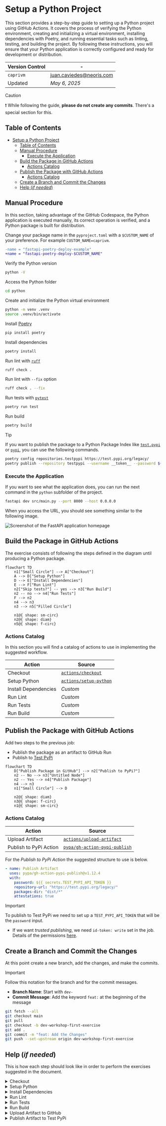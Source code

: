 # Setup a Python Project

This section provides a step-by-step guide to setting up a Python project using GitHub Actions. It covers the process of verifying the Python environment, creating and initializing a virtual environment, installing dependencies with Poetry, and running essential tasks such as linting, testing, and building the project. By following these instructions, you will ensure that your Python application is correctly configured and ready for development or distribution.

| **Version Control** | -                          |
| ------------------- | -------------------------- |
| `caprivm`           | <juan.caviedes@neoris.com> |
| Updated             | _May 6, 2025_              |

> [!CAUTION]
> :exclamation: While following the guide, **please do not create any commits**. There's a special section for this.

## Table of Contents

- [Setup a Python Project](#setup-a-python-project)
  - [Table of Contents](#table-of-contents)
  - [Manual Procedure](#manual-procedure)
    - [Execute the Application](#execute-the-application)
  - [Build the Package in GitHub Actions](#build-the-package-in-github-actions)
    - [Actions Catalog](#actions-catalog)
  - [Publish the Package with GitHub Actions](#publish-the-package-with-github-actions)
    - [Actions Catalog](#actions-catalog-1)
  - [Create a Branch and Commit the Changes](#create-a-branch-and-commit-the-changes)
  - [Help (_if needed_)](#help-if-needed)

## Manual Procedure

In this section, taking advantage of the GitHub Codespace, the Python application is executed manually, its correct operation is verified, and a Python package is built for distribution.

Change your package name in the `pyproject.toml` with a `$CUSTOM_NAME` of your preference. For example `CUSTOM_NAME=caprivm`.

```diff
-name = "fastapi-poetry-deploy-example"
+name = "fastapi-poetry-deploy-$CUSTOM_NAME"
```

Verify the Python version

```bash
python -V
```

Access the Python folder

```bash
cd python
```

Create and initialize the Python virtual environment

```bash
python -m venv .venv
source .venv/bin/activate
```

Install [Poetry](https://python-poetry.org/)

```bash
pip install poetry
```

Install dependencies

```bash
poetry install
```

Run lint with [`ruff`](https://docs.astral.sh/ruff/)

```bash
ruff check .
```

Run lint with `--fix` option

```bash
ruff check . --fix
```

Run tests with [`pytest`](https://docs.pytest.org/en/stable/)

```bash
poetry run test
```

Run build

```bash
poetry build
```

> [!TIP]
> If you want to publish the package to a Python Package Index like [`test.pypi`](https://test.pypi.org/) or [`pypi`](https://pypi.org/), you can use the following commands.
>
> ```bash
> poetry config repositories.testpypi https://test.pypi.org/legacy/
> poetry publish --repository testpypi --username __token__ --password ${TEST_PYPI_API_TOKEN} # OPTIONAL | --build --dry-run
> ```

### Execute the Application

If you want to see what the application does, you can run the next command in the `python` subfolder of the project.

```bash
fastapi dev src/main.py --port 8000 --host 0.0.0.0
```

When you access the URL, you should see something similar to the following image.

![Screenshot of the FastAPI application homepage](../images/example-application-first-view.png)

## Build the Package in GitHub Actions

The exercise consists of following the steps defined in the diagram until producing a Python package.

```mermaid
flowchart TD
    n1["Small Circle"] --> A["Checkout"]
    A --> D["Setup Python"]
    D --> E["Install Dependencies"]
    E --> F["Run Lint"]
    n2["Skip tests?"] -- yes --> n3["Run Build"]
    n2 -- no --> n4["Run Tests"]
    F --> n2
    n4 --> n3
    n3 --> n5["Filled Circle"]

    n1@{ shape: sm-circ}
    n2@{ shape: diam}
    n5@{ shape: f-circ}
```

### Actions Catalog

In this section you will find a catalog of actions to use in implementing the suggested workflow.

| **Action**           | **Source**                                                        |
| -------------------- | ----------------------------------------------------------------- |
| Checkout             | [`actions/checkout`](https://github.com/actions/checkout)         |
| Setup Python         | [`actions/setup-python`](https://github.com/actions/setup-python) |
| Install Dependencies | _Custom_                                                          |
| Run Lint             | _Custom_                                                          |
| Run Tests            | _Custom_                                                          |
| Run Build            | _Custom_                                                          |

## Publish the Package with GitHub Actions

Add two steps to the previous job:

- Publish the package as an artifact to GitHub Run
- Publish to [Test PyPi](https://test.pypi.org/)

```mermaid
flowchart TD
    D["Publish Package in GitHub"] --> n2["Publish to PyPi?"]
    n2 -- No --> n3["Untitled Node"]
    n2 -- Yes --> n4["Publish Package"]
    n4 --> n3
    n1["Small Circle"] --> D

    n2@{ shape: diam}
    n3@{ shape: f-circ}
    n1@{ shape: sm-circ}
```

### Actions Catalog

| **Action**             | **Source**                                                                      |
| ---------------------- | ------------------------------------------------------------------------------- |
| Upload Artifact        | [`actions/upload-artifact`](https://github.com/actions/upload-artifact)         |
| Publish to PyPi Action | [`pypa/gh-action-pypi-publish`](https://github.com/pypa/gh-action-pypi-publish) |

For the _Publish to PyPi Action_ the suggested structure to use is below.

```yaml
- name: Publish Artifact
  uses: pypa/gh-action-pypi-publish@v1.12.4
  with:
    password: ${{ secrets.TEST_PYPI_API_TOKEN }}
    repository-url: "https://test.pypi.org/legacy/"
    packages-dir: "dist/*"
    attestations: true
```

> [!IMPORTANT]
> To publish to Test PyPi we need to set up a `TEST_PYPI_API_TOKEN` that will be the `password` input.
>
> - If we want _trusted publishing_, we need `id-token: write` set in the job. Details of the permissions [here](https://docs.github.com/en/actions/security-for-github-actions/security-guides/automatic-token-authentication#permissions-for-the-github_token).

## Create a Branch and Commit the Changes

At this point create a new branch, add the changes, and make the commits.

> [!IMPORTANT]
> Follow this notation for the branch and for the commit messages.
>
> - **Branch Name**: Start with `dev-`
> - **Commit Message**: Add the keyword `feat:` at the beginning of the message

```bash
git fetch --all
git checkout main
git pull
git checkout -b dev-workshop-first-exercise
git add .
git commit -m "feat: Add the Changes"
git push --set-upstream origin dev-workshop-first-exercise
```

## Help (_if needed_)

This is how each step should look like in order to perform the exercises suggested in the document.

<details>

<summary>Checkout</summary>

```yaml
- name: Checkout Code
  uses: actions/checkout@v4
  with:
    fetch-depth: 0
```

</details>

<details>

<summary>Setup Python</summary>

```yaml
- name: Setup Python
  uses: actions/setup-python@v5
  with:
    python-version: "3.13"
```

</details>

<details>

<summary>Install Dependencies</summary>

```yaml
- name: Install Dependencies
  working-directory: "./python"
  run: |
    pip install --upgrade pip
    pip install --upgrade poetry
    poetry install
```

</details>

<details>

<summary>Run Lint</summary>

```yaml
- name: Run Lint
  working-directory: "./python"
  run: |
    ruff check .
    ruff check --fix .
```

</details>

</details>

<details>

<summary>Run Tests</summary>

```yaml
- name: Run Tests
  working-directory: "./python"
  if: ${{ github.event.inputs.run-tests }}
  run: |
    poetry run test
```

</details>

<details>

<summary>Run Build</summary>

```yaml
- name: Run Tests
  working-directory: "./python"
  run: |
    poetry build
```

</details>

<details>

<summary>Upload Artifact to GitHub</summary>

```yaml
- name: Upload Artifact to GitHub
  uses: actions/upload-artifact@v4
  with:
    name: fastapi-poetry-deploy-example-package
    path: "python/dist/*"
```

</details>

<details>

<summary>Publish Artifact to Test PyPi</summary>

```yaml
- name: Publish Artifact
  if: ${{ github.event.inputs.publish }}
  uses: pypa/gh-action-pypi-publish@76f52bc884231f62b9a034ebfe128415bbaabdfc # v1.12.4
  with:
    password: ${{ secrets.TEST_PYPI_API_TOKEN }}
    repository-url: "https://test.pypi.org/legacy/"
    packages-dir: "python/dist/*"
    attestations: true
```

</details>